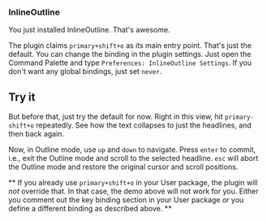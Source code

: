 ### InlineOutline

You just installed InlineOutline.  That's awesome.

The plugin claims `primary+shift+o` as its main entry point.  That's just
the default.  You can change the binding in the plugin settings.  Just open
the Command Palette and type `Preferences: InlineOutline Settings`.  If you
don't want any global bindings, just set `never`.


## Try it

But before that, just try the default for now.  Right in this view, hit
`primary-shift+o` repeatedly.  See how the text collapses to just the
headlines, and then back again.

Now, in Outline mode, use `up` and `down` to navigate.  Press `enter` to
commit, i.e., exit the Outline mode and scroll to the selected headline. `esc`
will abort the Outline mode and restore the original cursor and scroll
positions.


** If you already use `primary+shift+o` in your User package, the plugin
   will *not* override that.  In that case, the demo above will not work for
   you.  Either you comment out the key binding section in your User
   package _or_ you define a different binding as described above. **

